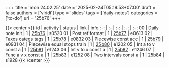+++
title = 'mon 24.02.25'
date = '2025-02-24T05:19:53+07:00'
draft = false
authors = ['viridi']
type = 'slides'
tags = ['daily-notes']
categories = ['to-do']
url = '25b76'
+++

{{< center >}}
id | activity | status | link | info
:-: | :- | :-: | :-: | :-:
00 | Daily note init             | 1 | [25b76](/notes/25b76) | s0520
01 | Post ref format             | 1 | [25b77](/notes/25b77) | e0613
02 | Taxos categs tags           | 1 | [25b78](/notes/25b78) | e0832
03 | Piecewise const acc         | 1 | [25b79](/notes/25b79) | e0931
04 | Piecewise equal stops train | 1 | [25b80](/notes/25b80) | e1202
05 | Int a to v const a          | 1 | [25b81](/notes/25b81) | e1243
06 | Int v to x const a          | 1 | [25b82](/notes/25b82) | e1246
07 | Func a v x const a          | 1 | [25b83](/notes/25b83) | e1252
08 | Two intervals const a       | 1 | [25b84](/notes/25b84) | s1928
{{< /center >}}
